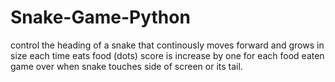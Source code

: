 # Snake-Game-Python

control the heading of a snake that continously moves forward and grows in size each time eats food (dots)
score is increase by one for each food eaten
game over when snake touches side of screen or its tail.

